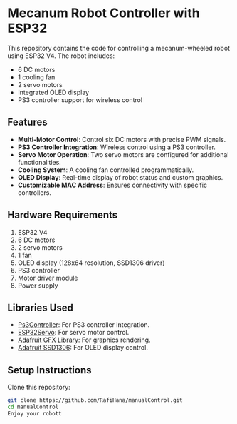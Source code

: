 # Mecanum Robot Controller with ESP32

This repository contains the code for controlling a mecanum-wheeled robot using ESP32 V4. The robot includes:
- 6 DC motors
- 1 cooling fan
- 2 servo motors
- Integrated OLED display 
- PS3 controller support for wireless control

## Features
- **Multi-Motor Control**: Control six DC motors with precise PWM signals.
- **PS3 Controller Integration**: Wireless control using a PS3 controller.
- **Servo Motor Operation**: Two servo motors are configured for additional functionalities.
- **Cooling System**: A cooling fan controlled programmatically.
- **OLED Display**: Real-time display of robot status and custom graphics.
- **Customizable MAC Address**: Ensures connectivity with specific controllers.

## Hardware Requirements
1. ESP32 V4
2. 6 DC motors
3. 2 servo motors
4. 1 fan
5. OLED display (128x64 resolution, SSD1306 driver)
6. PS3 controller
7. Motor driver module 
8. Power supply

## Libraries Used
- [Ps3Controller](https://github.com/jvpernis/esp32-ps3): For PS3 controller integration.
- [ESP32Servo](https://github.com/madhephaestus/ESP32Servo): For servo motor control.
- [Adafruit GFX Library](https://github.com/adafruit/Adafruit-GFX-Library): For graphics rendering.
- [Adafruit SSD1306](https://github.com/adafruit/Adafruit_SSD1306): For OLED display control.

## Setup Instructions
Clone this repository:
   ```bash
   git clone https://github.com/RafiHana/manualControl.git
   cd manualControl
   Enjoy your robott
